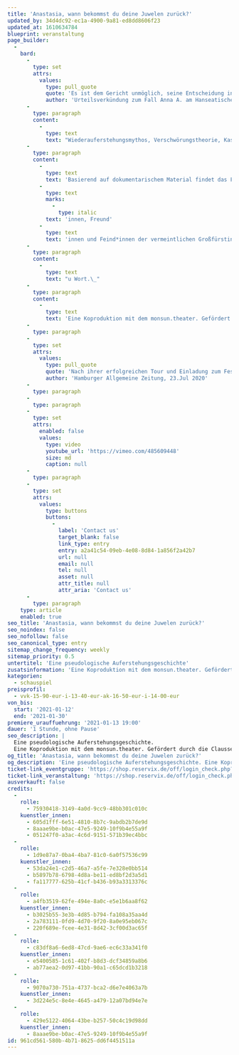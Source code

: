 ```yaml
---
title: 'Anastasia, wann bekommst du deine Juwelen zurück?'
updated_by: 34d4dc92-ec1a-4900-9a81-ed8dd8606f23
updated_at: 1610634784
blueprint: veranstaltung
page_builder:
  -
    bard:
      -
        type: set
        attrs:
          values:
            type: pull_quote
            quote: 'Es ist dem Gericht unmöglich, seine Entscheidung in Kürze zu begründen. Eine auch nur annähernd vollständige Begründung füllt ein Buch.'
            author: 'Urteilsverkündung zum Fall Anna A. am Hanseatischen Oberlandesgericht Hamburg'
      -
        type: paragraph
        content:
          -
            type: text
            text: "Wiederauferstehungsmythos, Verschwörungstheorie, Kaspar-Hauser-Geschichte: Als 1920 ein „Fräulein Unbekannt“ aus dem Berliner Landwehrkanal gezogen und in die Psychiatrie eingeliefert wird, ahnt niemand, welche spektakuläre Wendung der missglückte Selbstmordversuch nehmen wird. Bald behauptet die Unbekannte, sie sei die letzte Überlebende des Massakers an der Zarenfamilie Romanow: die Großfürstin Anastasia. Anna Anderson, wie sie sich später nennt, wird die Rolle der verkannten Zarentochter bis zum Ende ihres Lebens spielen. Jahrzehntelang beschäftigt sie sich mit Psychiatrie, Justiz, Medien und Öffentlichkeit. Die Geschichte vom armen Waisenmädchen, das sein Gedächtnis verliert, quer durch Europa flieht und eigentlich eine Prinzessin ist, fand Eingang in die Populärkultur und inspirierte Musicals, Bücher und Filme.\_"
      -
        type: paragraph
        content:
          -
            type: text
            text: 'Basierend auf dokumentarischem Material findet das Faszinosum um die ikonisch gewordene Geschichte der angeblichen Anastasia ihren Weg auf die Bühne. In surrealen Collagen kommen Zeugen, Wegbegleiter'
          -
            type: text
            marks:
              -
                type: italic
            text: 'innen, Freund'
          -
            type: text
            text: 'innen und Feind*innen der vermeintlichen Großfürstin z'
      -
        type: paragraph
        content:
          -
            type: text
            text: "u Wort.\_"
      -
        type: paragraph
        content:
          -
            type: text
            text: 'Eine Koproduktion mit dem monsun.theater. Gefördert durch die Claussen-Simon-Stiftung.'
      -
        type: paragraph
      -
        type: set
        attrs:
          values:
            type: pull_quote
            quote: 'Nach ihrer erfolgreichen Tour und Einladung zum Festival Hauptsache Frei ist diese Produktion auch im Rahmen des Festivals Theater der Welt zu sehen. Zwei unterschiedliche Menschen gehen zusammen über die Grenzen.'
            author: 'Hamburger Allgemeine Zeitung, 23.Jul 2020'
      -
        type: paragraph
      -
        type: paragraph
      -
        type: set
        attrs:
          enabled: false
          values:
            type: video
            youtube_url: 'https://vimeo.com/485609448'
            size: md
            caption: null
      -
        type: paragraph
      -
        type: set
        attrs:
          values:
            type: buttons
            buttons:
              -
                label: 'Contact us'
                target_blank: false
                link_type: entry
                entry: a2a41c54-09eb-4e08-8d84-1a856f2a42b7
                url: null
                email: null
                tel: null
                asset: null
                attr_title: null
                attr_aria: 'Contact us'
      -
        type: paragraph
    type: article
    enabled: true
seo_title: 'Anastasia, wann bekommst du deine Juwelen zurück?'
seo_noindex: false
seo_nofollow: false
seo_canonical_type: entry
sitemap_change_frequency: weekly
sitemap_priority: 0.5
untertitel: 'Eine pseudologische Auferstehungsgeschichte'
zusatsinformation: 'Eine Koproduktion mit dem monsun.theater. Gefördert durch die Claussen-Simon-Stiftung.'
kategorien:
  - schauspiel
preisprofil:
  - vvk-15-90-eur-i-13-40-eur-ak-16-50-eur-i-14-00-eur
von_bis:
  start: '2021-01-12'
  end: '2021-01-30'
premiere_urauffuehrung: '2021-01-13 19:00'
dauer: '1 Stunde, ohne Pause'
seo_description: |
  Eine pseudologische Auferstehungsgeschichte.
  Eine Koproduktion mit dem monsun.theater. Gefördert durch die Claussen-Simon-Stiftung.
og_title: 'Anastasia, wann bekommst du deine Juwelen zurück?'
og_description: 'Eine pseudologische Auferstehungsgeschichte. Eine Koproduktion mit dem monsun.theater. Gefördert durch die Claussen-Simon-Stiftung.'
ticket-link_eventgruppe: 'https://shop.reservix.de/off/login_check.php?vID=7337&id=8feeeafb19071a27b13d5083379d95183e9ab490f2f135faf80b2fecfc1ba00f2aba7ad8945f4a4292549eb86feddc1b&eventGrpID=322628'
ticket-link_veranstaltung: 'https://shop.reservix.de/off/login_check.php?vID=7337&id=8feeeafb19071a27b13d5083379d95183e9ab490f2f135faf80b2fecfc1ba00f2aba7ad8945f4a4292549eb86feddc1b&eventGrpID=322628&eventID=1498208'
ausverkauft: false
credits:
  -
    rolle:
      - 75930418-3149-4a0d-9cc9-48bb301c010c
    kuenstler_innen:
      - 605d1fff-6e51-4810-8b7c-9abdb2b7de9d
      - 8aaae9be-b0ac-47e5-9249-10f9b4e55a9f
      - 051247f0-a3ac-4c6d-9151-571b39ec4bbc
  -
    rolle:
      - 1d9e87a7-0ba4-4ba7-81c0-6a0f57536c99
    kuenstler_innen:
      - 53da24e1-c2d5-46a7-a5fe-7e328e0bb514
      - b5897b78-6798-4d8a-be11-ed8bf2d3a5d1
      - fa117777-625b-41cf-b436-b93a3313376c
  -
    rolle:
      - a4fb3519-62fe-494e-8a0c-e5e1b6aa8f62
    kuenstler_innen:
      - b3025b55-3e3b-4d85-b794-fa108a35aa4d
      - 2a783111-0fd9-4d70-9f20-8a0e95eb067c
      - 220f689e-fcee-4e31-8d42-3cf00d3ac65f
  -
    rolle:
      - c83df8a6-6ed8-47cd-9ae6-ec6c33a341f0
    kuenstler_innen:
      - e5400585-1c61-402f-b8d3-dcf34859a8b6
      - ab77aea2-0d97-41bb-90a1-c65dcd1b3218
  -
    rolle:
      - 9070a730-751a-4737-bca2-d6e7e4063a7b
    kuenstler_innen:
      - 3d224e5c-8e4e-4645-a479-12a07bd94e7e
  -
    rolle:
      - 429e5122-4064-43be-b257-50c4c19d98dd
    kuenstler_innen:
      - 8aaae9be-b0ac-47e5-9249-10f9b4e55a9f
id: 961cd561-580b-4b71-8625-dd6f4451511a
---
```

